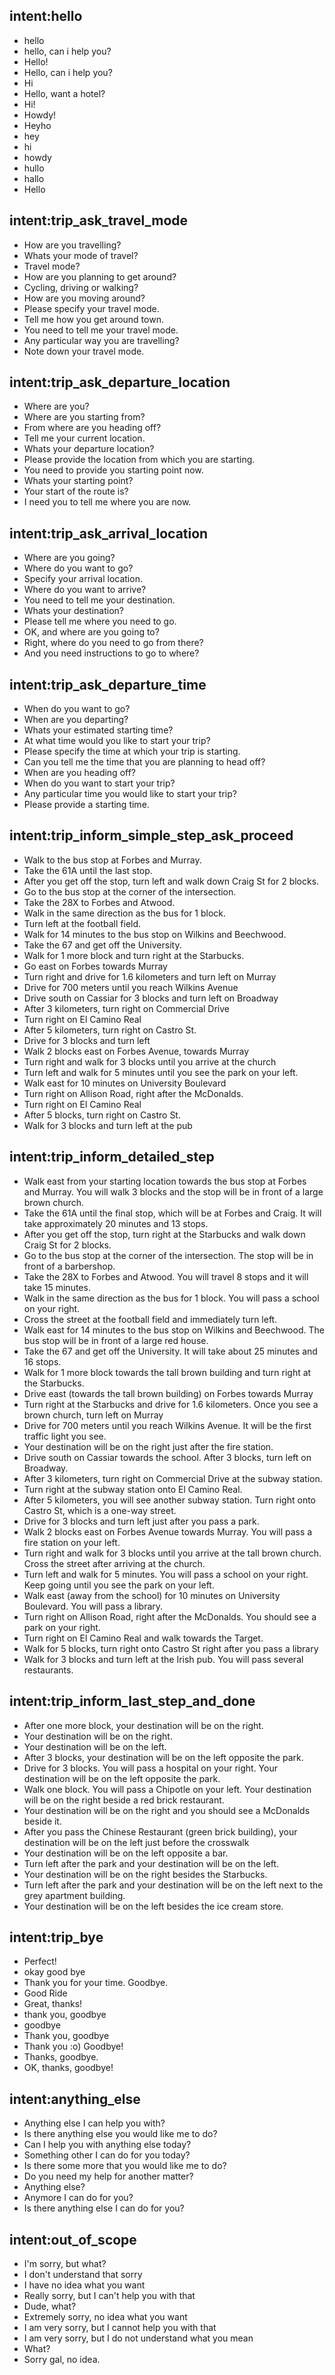 ## intent:hello
- hello
- hello, can i help you?
- Hello!
- Hello, can i help you?
- Hi
- Hello, want a hotel?
- Hi!
- Howdy!
- Heyho
- hey
- hi
- howdy
- hullo
- hallo
- Hello

## intent:trip_ask_travel_mode
- How are you travelling?
- Whats your mode of travel?
- Travel mode?
- How are you planning to get around?
- Cycling, driving or walking?
- How are you moving around?
- Please specify your travel mode.
- Tell me how you get around town.
- You need to tell me your travel mode.
- Any particular way you are travelling?
- Note down your travel mode.

## intent:trip_ask_departure_location
- Where are you?
- Where are you starting from?
- From where are you heading off?
- Tell me your current location.
- Whats your departure location?
- Please provide the location from which you are starting.
- You need to provide you starting point now.
- Whats your starting point?
- Your start of the route is?
- I need you to tell me where you are now.

## intent:trip_ask_arrival_location
- Where are you going?
- Where do you want to go?
- Specify your arrival location.
- Where do you want to arrive?
- You need to tell me your destination.
- Whats your destination?
- Please tell me where you need to go.
- OK, and where are you going to?
- Right, where do you need to go from there?
- And you need instructions to go to where?

## intent:trip_ask_departure_time
- When do you want to go?
- When are you departing?
- Whats your estimated starting time?
- At what time would you like to start your trip?
- Please specify the time at which your trip is starting.
- Can you tell me the time that you are planning to head off?
- When are you heading off?
- When do you want to start your trip?
- Any particular time you would like to start your trip?
- Please provide a starting time.

## intent:trip_inform_simple_step_ask_proceed
- Walk to the bus stop at Forbes and Murray.
- Take the 61A until the last stop.
- After you get off the stop, turn left and walk down Craig St for 2 blocks.
- Go to the bus stop at the corner of the intersection.
- Take the 28X to Forbes and Atwood.
- Walk in the same direction as the bus for 1 block.
- Turn left at the football field.
- Walk for 14 minutes to the bus stop on Wilkins and Beechwood.
- Take the 67 and get off the University.
- Walk for 1 more block and turn right at the Starbucks.
- Go east on Forbes towards Murray
- Turn right and drive for 1.6 kilometers and turn left on Murray
- Drive for 700 meters until you reach Wilkins Avenue
- Drive south on Cassiar for 3 blocks and turn left on Broadway
- After 3 kilometers, turn right on Commercial Drive
- Turn right on El Camino Real
- After 5 kilometers, turn right on Castro St.
- Drive for 3 blocks and turn left
- Walk 2 blocks east on Forbes Avenue, towards Murray
- Turn right and walk for 3 blocks until you arrive at the church
- Turn left and walk for 5 minutes until you see the park on your left.
- Walk east for 10 minutes on University Boulevard
- Turn right on Allison Road, right after the McDonalds.
- Turn right on El Camino Real
- After 5 blocks, turn right on Castro St.
- Walk for 3 blocks and turn left at the pub

## intent:trip_inform_detailed_step
- Walk east from your starting location towards the bus stop at Forbes and Murray. You will walk 3 blocks and the stop will be in front of a large brown church.
- Take the 61A until the final stop, which will be at Forbes and Craig. It will take approximately 20 minutes and 13 stops.
- After you get off the stop, turn right at the Starbucks and walk down Craig St for 2 blocks.
- Go to the bus stop at the corner of the intersection. The stop will be in front of a barbershop.
- Take the 28X to Forbes and Atwood. You will travel 8 stops and it will take 15 minutes.
- Walk in the same direction as the bus for 1 block. You will pass a school on your right.
- Cross the street at the football field and immediately turn left.
- Walk east for 14 minutes to the bus stop on Wilkins and Beechwood. The bus stop will be in front of a large red house.
- Take the 67 and get off the University. It will take about 25 minutes and 16 stops.
- Walk for 1 more block towards the tall brown building and turn right at the Starbucks.
- Drive east (towards the tall brown building) on Forbes towards Murray
- Turn right at the Starbucks and drive for 1.6 kilometers. Once you see a brown church, turn left on Murray
- Drive for 700 meters until you reach Wilkins Avenue. It will be the first traffic light you see.
- Your destination will be on the right just after the fire station.
- Drive south on Cassiar towards the school. After 3 blocks, turn left on Broadway.
- After 3 kilometers, turn right on Commercial Drive at the subway station.
- Turn right at the subway station onto El Camino Real.
- After 5 kilometers, you will see another subway station. Turn right onto Castro St, which is a one-way street.
- Drive for 3 blocks and turn left just after you pass a park.
- Walk 2 blocks east on Forbes Avenue towards Murray. You will pass a fire station on your left.
- Turn right and walk for 3 blocks until you arrive at the tall brown church. Cross the street after arriving at the church.
- Turn left and walk for 5 minutes. You will pass a school on your right. Keep going until you see the park on your left.
- Walk east (away from the school) for 10 minutes on University Boulevard. You will pass a library.
- Turn right on Allison Road, right after the McDonalds. You should see a park on your right. 
- Turn right on El Camino Real and walk towards the Target.
- Walk for 5 blocks, turn right onto Castro St right after you pass a library
- Walk for 3 blocks and turn left at the Irish pub. You will pass several restaurants.

## intent:trip_inform_last_step_and_done
- After one more block, your destination will be on the right.
- Your destination will be on the right.
- Your destination will be on the left.
- After 3 blocks, your destination will be on the left opposite the park.
- Drive for 3 blocks. You will pass a hospital on your right. Your destination will be on the left opposite the park.
- Walk one block. You will pass a Chipotle on your left. Your destination will be on the right beside a red brick restaurant.
- Your destination will be on the right and you should see a McDonalds beside it.
- After you pass the Chinese Restaurant (green brick building), your destination will be on the left just before the crosswalk
- Your destination will be on the left opposite a bar.
- Turn left after the park and your destination will be on the left.
- Your destination will be on the right besides the Starbucks.
- Turn left after the park and your destination will be on the left next to the grey apartment building.
- Your destination will be on the left besides the ice cream store.

## intent:trip_bye
- Perfect!
- okay good bye
- Thank you for your time. Goodbye.
- Good Ride
- Great, thanks!
- thank you, goodbye
- goodbye
- Thank you, goodbye
- Thank you :o) Goodbye!
- Thanks, goodbye.
- OK, thanks, goodbye!

## intent:anything_else
- Anything else I can help you with?
- Is there anything else you would like me to do?
- Can I help you with anything else today?
- Something other I can do for you today?
- Is there some more that you would like me to do?
- Do you need my help for another matter?
- Anything else?
- Anymore I can do for you?
- Is there anything else I can do for you?

## intent:out_of_scope
- I'm sorry, but what?
- I don't understand that sorry
- I have no idea what you want
- Really sorry, but I can't help you with that
- Dude, what?
- Extremely sorry, no idea what you want
- I am very sorry, but I cannot help you with that
- I am very sorry, but I do not understand what you mean
- What?
- Sorry gal, no idea.
